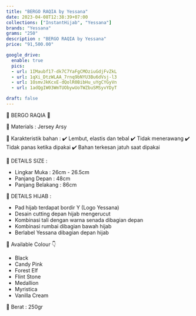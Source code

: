 ```yaml
---
title: "BERGO RAQIA by Yessana"
date: 2023-04-08T12:38:39+07:00
collections: ["InstantHijab", "Yessana"]
brands: "Yessana"
grams: "250"
description : "BERGO RAQIA by Yessana"
price: "91,500.00"

google_drive:
  enable: true
  pics:
  - url: 1IMaubf17-dk7C7YaFgCMOziuGdjFvZkL
  - url: 1qXi_DtzWLAA_7rnq9bNYU3Bu6dVsj-l3
  - url: 1OsmvJkKcxE-dQolR0BibHu_uYgCYGyVn
  - url: 1adQgIW03WmTUObywUoTWZbuSMSyvYDyT

draft: false
---
```


🌸 BERGO RAQIA 🌸

💎 Materials : Jersey Arsy

💎 Karakteristik bahan :
✔️ Lembut, elastis dan tebal
✔️ Tidak menerawang
✔️ Tidak panas ketika dipakai
✔️ Bahan terkesan jatuh saat dipakai

💎 DETAILS SIZE :
- Lingkar Muka : 26cm - 26.5cm
- Panjang Depan : 48cm
- Panjang Belakang : 86cm

💎 DETAILS HIJAB :
- Pad hijab terdapat bordir Y (Logo Yessana)
- Desain cutting depan hijab mengerucut
- Kombinasi tali dengan warna senada dibagian depan
- Kombinasi rumbai dibagian bawah hijab
- Berlabel Yessana dibagian depan hijab

💎 Available Colour 👇
- Black
- Candy Pink
- Forest Elf
- Flint Stone
- Medallion
- Myristica
- Vanilla Cream

💎 Berat :
250gr
